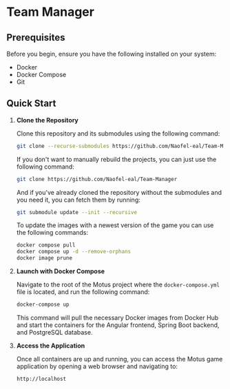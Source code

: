 # Team Manager

## Prerequisites

Before you begin, ensure you have the following installed on your system:

- Docker
- Docker Compose
- Git

## Quick Start

1. **Clone the Repository**

    Clone this repository and its submodules using the following command:

    ```bash
    git clone --recurse-submodules https://github.com/Naofel-eal/Team-Manager
    ```

    If you don't want to manually rebuild the projects, you can just use the following command:  
     ```bash
    git clone https://github.com/Naofel-eal/Team-Manager
    ```

    And if you've already cloned the repository without the submodules and you need it, you can fetch them by running:

    ```bash
    git submodule update --init --recursive
    ```

    To update the images with a newest version of the game you can use the following commands:
    ```bash
    docker compose pull
    docker compose up -d --remove-orphans
    docker image prune
    ```

2. **Launch with Docker Compose**

    Navigate to the root of the Motus project where the `docker-compose.yml` file is located, and run the following command:

    ```bash
    docker-compose up
    ```

    This command will pull the necessary Docker images from Docker Hub and start the containers for the Angular frontend, Spring Boot backend, and PostgreSQL database.

3. **Access the Application**

    Once all containers are up and running, you can access the Motus game application by opening a web browser and navigating to:

    ```
    http://localhost
    ```